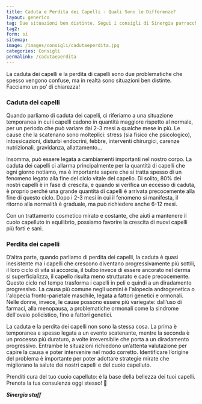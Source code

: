 ```yaml
---
title: Caduta e Perdita dei Capelli - Quali Sono le Differenze?
layout: generico
tag: Due situazioni ben distinte. Segui i consigli di Sinergia parrucchieri a Gonars
tag2:
form: si
sitemap:
image: /images/consigli/cadutaeperdita.jpg
categories: Consigli
permalink: /cadutaeperdita
---
```

La caduta dei capelli e la perdita di capelli sono due problematiche che spesso vengono confuse, ma in realtà sono situazioni ben distinte. Facciamo un po’ di chiarezza!

### Caduta dei capelli

Quando parliamo di caduta dei capelli, ci riferiamo a una situazione temporanea in cui i capelli cadono in quantità maggiore rispetto al normale, per un periodo che può variare dai 2-3 mesi a qualche mese in più. Le cause che la scatenano sono molteplici: stress (sia fisico che psicologico), intossicazioni, disturbi endocrini, febbre, interventi chirurgici, carenze nutrizionali, gravidanza, allattamento…

Insomma, può essere legata a cambiamenti importanti nel nostro corpo. La caduta dei capelli ci allarma principalmente per la quantità di capelli che ogni giorno notiamo, ma è importante sapere che si tratta spesso di un fenomeno legato alla fine del ciclo vitale del capello. Di solito, 80% dei nostri capelli è in fase di crescita, e quando si verifica un eccesso di caduta, è proprio perché una grande quantità di capelli è arrivata precocemente alla fine di questo ciclo. Dopo i 2-3 mesi in cui il fenomeno si manifesta, il ritorno alla normalità è graduale, ma può richiedere anche 6-12 mesi.

Con un trattamento cosmetico mirato e costante, che aiuti a mantenere il cuoio capelluto in equilibrio, possiamo favorire la crescita di nuovi capelli più forti e sani.

### Perdita dei capelli

D’altra parte, quando parliamo di perdita dei capelli, la caduta è quasi inesistente ma i capelli che crescono diventano progressivamente più sottili, il loro ciclo di vita si accorcia, il bulbo invece di essere ancorato nel derma si superficializza, il capello risulta meno strutturato e cade precocemente. Questo ciclo nel tempo trasforma i capelli in peli e quindi a un diradamento progressivo.
La causa più comune negli uomini è l'alopecia androgenetica o l'alopecia fronto-parietale maschile, legata a fattori genetici e ormonali. Nelle donne, invece, le cause possono essere più variegate: dall’uso di farmaci, alla menopausa, a problematiche ormonali come la sindrome dell'ovaio policistico, fino a fattori genetici.

La caduta e la perdita dei capelli non sono la stessa cosa. La prima è temporanea e spesso legata a un evento scatenante, mentre la seconda è un processo più duraturo, a volte irreversibile che porta a un diradamento progressivo.
Entrambe le situazioni richiedono un’attenta valutazione per capire la causa e poter intervenire nel modo corretto. 
Identificare l’origine del problema è importante per poter adottare strategie mirate che migliorano la salute dei nostri capelli e del cuoio capelluto.

Prenditi cura del tuo cuoio capelluto: è la base della bellezza dei tuoi capelli. Prenota la tua consulenza oggi stesso! 🌿

***Sinergia staff***
